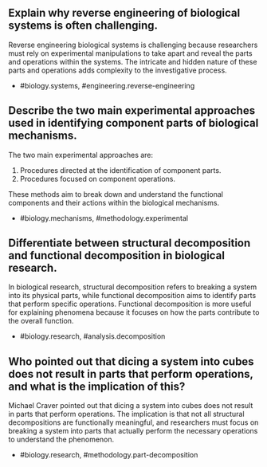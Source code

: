 ## Explain why reverse engineering of biological systems is often challenging.

Reverse engineering biological systems is challenging because researchers must rely on experimental manipulations to take apart and reveal the parts and operations within the systems. The intricate and hidden nature of these parts and operations adds complexity to the investigative process.

- #biology.systems, #engineering.reverse-engineering

## Describe the two main experimental approaches used in identifying component parts of biological mechanisms.

The two main experimental approaches are:
1. Procedures directed at the identification of component parts.
2. Procedures focused on component operations.

These methods aim to break down and understand the functional components and their actions within the biological mechanisms.

- #biology.mechanisms, #methodology.experimental

## Differentiate between structural decomposition and functional decomposition in biological research.

In biological research, structural decomposition refers to breaking a system into its physical parts, while functional decomposition aims to identify parts that perform specific operations. Functional decomposition is more useful for explaining phenomena because it focuses on how the parts contribute to the overall function.

- #biology.research, #analysis.decomposition

## Who pointed out that dicing a system into cubes does not result in parts that perform operations, and what is the implication of this?

Michael Craver pointed out that dicing a system into cubes does not result in parts that perform operations. The implication is that not all structural decompositions are functionally meaningful, and researchers must focus on breaking a system into parts that actually perform the necessary operations to understand the phenomenon.

- #biology.research, #methodology.part-decomposition